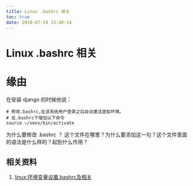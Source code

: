 ```yaml
---
title: Linux .bashrc 相关
toc: true
date: 2018-07-10 15:40:14
---
```

# Linux .bashrc 相关

# 缘由


在安装 django 的时候他说：

```
# 修改.bashrc,在该系统用户登录之后自动激活虚拟环境。
# 在.bashrc下增加以下命令
source ~/venv/bin/activate
```

为什么要修改 .bashrc ？ 这个文件在哪里？为什么要添加这一句？这个文件里面的语法是什么样的？起到什么作用？





## 相关资料

1. [linux:环境变量设置.bashrc及相关](https://blog.csdn.net/lzx_bupt/article/details/5642690)
